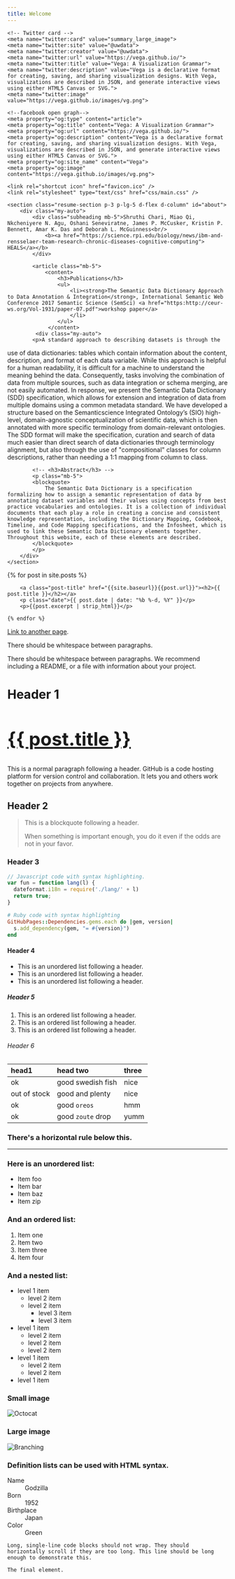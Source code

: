 ```yaml
---
title: Welcome
---
```


<head>
    <meta charset="utf-8">
    <meta http-equiv="x-ua-compatible" content="ie=edge">
    <meta name="viewport" content="width=device-width, initial-scale=1.0">
    <title>Vega</title>
    <meta name="description" content="Vega is a declarative format for creating, saving, and sharing visualization designs. With Vega, visualizations are described in JSON, and generate interactive views using either HTML5 Canvas or SVG.">

    <!-- Twitter card -->
    <meta name="twitter:card" value="summary_large_image">
    <meta name="twitter:site" value="@uwdata">
    <meta name="twitter:creator" value="@uwdata">
    <meta name="twitter:url" value="https://vega.github.io/">
    <meta name="twitter:title" value="Vega: A Visualization Grammar">
    <meta name="twitter:description" value="Vega is a declarative format for creating, saving, and sharing visualization designs. With Vega, visualizations are described in JSON, and generate interactive views using either HTML5 Canvas or SVG.">
    <meta name="twitter:image" value="https://vega.github.io/images/vg.png">

    <!--facebook open graph-->
    <meta property="og:type" content="article">
    <meta property="og:title" content="Vega: A Visualization Grammar">
    <meta property="og:url" content="https://vega.github.io/">
    <meta property="og:description" content="Vega is a declarative format for creating, saving, and sharing visualization designs. With Vega, visualizations are described in JSON, and generate interactive views using either HTML5 Canvas or SVG.">
    <meta property="og:site_name" content="Vega">
    <meta property="og:image" content="https://vega.github.io/images/vg.png">

    <link rel="shortcut icon" href="favicon.ico" />
    <link rel="stylesheet" type="text/css" href="css/main.css" />
</head>


<div class="container-fluid p-0">

    <section class="resume-section p-3 p-lg-5 d-flex d-column" id="about">
        <div class="my-auto">
            <div class="subheading mb-5">Shruthi Chari, Miao Qi, Nkcheniyere N. Agu, Oshani Seneviratne, James P. McCusker, Kristin P. Bennett, Amar K. Das and Deborah L. McGuinness<br/>
                <b><a href="https://science.rpi.edu/biology/news/ibm-and-rensselaer-team-research-chronic-diseases-cognitive-computing"> HEALS</a></b>
            </div>

            <article class="mb-5">
                <content>
                    <h3>Publications</h3>
                    <ul>
                        <li><strong>The Semantic Data Dictionary Approach to Data Annotation & Integration</strong>, International Semantic Web Conference 2017 Semantic Science (SemSci) <a href="https:http://ceur-ws.org/Vol-1931/paper-07.pdf">workshop paper</a>      
                        </li>
                    </ul>
                 </content>
             <div class="my-auto">
            <p>A standard approach to describing datasets is through the
use of data dictionaries: tables which contain information about the content, description, and format of each data variable. While this approach is helpful for a human readability, it is difficult for a machine to understand the meaning behind the data. Consequently, tasks involving the combination of data from multiple sources, such as data integration or schema merging, are not easily automated. In response, we present the Semantic Data Dictionary (SDD) specification, which allows for extension and integration of data from multiple domains using a common metadata standard. We have developed a structure based on the Semanticscience Integrated Ontology’s (SIO) high-level, domain-agnostic conceptualization of scientific data, which is then annotated with more specific terminology from domain-relevant ontologies. The SDD format will make the specification, curation and search of data much easier than direct search of data dictionaries through terminology alignment, but also through the use of "compositional" classes for column descriptions, rather than needing a 1:1 mapping from column to class.
            </p>
        </div>
            </article>
            
            
            <!-- <h3>Abstract</h3> -->
            <p class="mb-5">
            <blockquote>
                The Semantic Data Dictionary is a specification formalizing how to assign a semantic representation of data by annotating dataset variables and their values using concepts from best practice vocabularies and ontologies. It is a collection of individual documents that each play a role in creating a concise and consistent knowledge representation, including the Dictionary Mapping, Codebook, Timeline, and Code Mapping specifications, and the Infosheet, which is used to link these Semantic Data Dictionary elements together. Throughout this website, each of these elements are described.
            </blockquote>
            </p>
        </div>
    </section>
</div>
<div class="post-list">
    {% for post in site.posts %}
    
        <a class="post-title" href="{{site.baseurl}}{{post.url}}"><h2>{{ post.title }}</h2></a>
        <p class="date">{{ post.date | date: "%b %-d, %Y" }}</p>
        <p>{{post.excerpt | strip_html}}</p>
    
    {% endfor %}

</div>

[Link to another page](./another-page.html).

There should be whitespace between paragraphs.

There should be whitespace between paragraphs. We recommend including a README, or a file with information about your project.

# Header 1 <a class="post-title" href="{{site.baseurl}}{{post.url}}"><h2>{{ post.title }}</h2></a>

This is a normal paragraph following a header. GitHub is a code hosting platform for version control and collaboration. It lets you and others work together on projects from anywhere.

## Header 2

> This is a blockquote following a header.
>
> When something is important enough, you do it even if the odds are not in your favor.

### Header 3

```js
// Javascript code with syntax highlighting.
var fun = function lang(l) {
  dateformat.i18n = require('./lang/' + l)
  return true;
}
```

```ruby
# Ruby code with syntax highlighting
GitHubPages::Dependencies.gems.each do |gem, version|
  s.add_dependency(gem, "= #{version}")
end
```

#### Header 4

*   This is an unordered list following a header.
*   This is an unordered list following a header.
*   This is an unordered list following a header.

##### Header 5

1.  This is an ordered list following a header.
2.  This is an ordered list following a header.
3.  This is an ordered list following a header.

###### Header 6

| head1        | head two          | three |
|:-------------|:------------------|:------|
| ok           | good swedish fish | nice  |
| out of stock | good and plenty   | nice  |
| ok           | good `oreos`      | hmm   |
| ok           | good `zoute` drop | yumm  |

### There's a horizontal rule below this.

* * *

### Here is an unordered list:

*   Item foo
*   Item bar
*   Item baz
*   Item zip

### And an ordered list:

1.  Item one
1.  Item two
1.  Item three
1.  Item four

### And a nested list:

- level 1 item
  - level 2 item
  - level 2 item
    - level 3 item
    - level 3 item
- level 1 item
  - level 2 item
  - level 2 item
  - level 2 item
- level 1 item
  - level 2 item
  - level 2 item
- level 1 item

### Small image

![Octocat](https://assets-cdn.github.com/images/icons/emoji/octocat.png)

### Large image

![Branching](https://guides.github.com/activities/hello-world/branching.png)


### Definition lists can be used with HTML syntax.

<dl>
<dt>Name</dt>
<dd>Godzilla</dd>
<dt>Born</dt>
<dd>1952</dd>
<dt>Birthplace</dt>
<dd>Japan</dd>
<dt>Color</dt>
<dd>Green</dd>
</dl>

```
Long, single-line code blocks should not wrap. They should horizontally scroll if they are too long. This line should be long enough to demonstrate this.
```

```
The final element.
```
